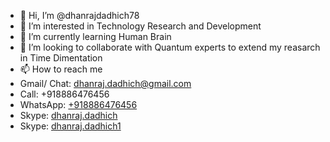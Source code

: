 - 👋 Hi, I’m @dhanrajdadhich78
- 👀 I’m interested in Technology Research and Development
- 🌱 I’m currently learning Human Brain
- 💞️ I’m looking to collaborate with Quantum experts to extend my reasarch in Time Dimentation
- 📫 How to reach me 
-   Gmail/ Chat:      [dhanraj.dadhich@gmail.com](mailto:dhanraj.dadhich@gmail.com)
-   Call:             +918886476456
-   WhatsApp:         [+918886476456](https://wa.me/918886476456)
-   Skype:            [dhanraj.dadhich](skype:dhanraj.dadhich)
-   Skype:            [dhanraj.dadhich1](skype:dhanraj.dadhich1)

<!---
dhanrajdadhich78/dhanrajdadhich78 is a ✨ special ✨ repository because its `README.md` (this file) appears on your GitHub profile.
You can click the Preview link to take a look at your changes.
--->
